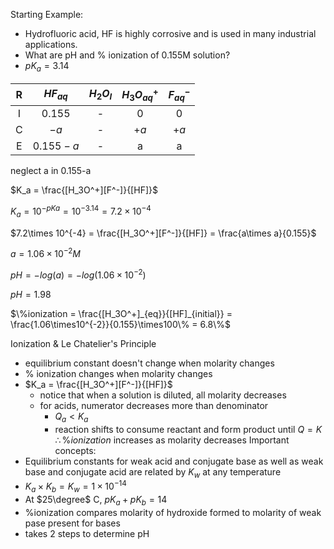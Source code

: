 Starting Example:
- Hydrofluoric acid, HF is highly corrosive and is used in many industrial applications. 
- What are pH and % ionization of 0.155M solution?
- $pK_a = 3.14$ 

| R   | $HF_{aq}$ | $H_2O_{l}$ | $H_3O^+_{aq}$ | $F^-_{aq}$ |
| :---: | :---------: | :----------: | :-------------: | :----------: |
| I   | $0.155$   | -          | $0$           | $0$        |
| C   | $-a$      | -          | $+a$          | $+a$       |
| E   | $0.155-a$ | -          | a             | a     |

neglect a in 0.155-a

$K_a = \frac{[H_3O^+][F^-]}{[HF]}$ 

$K_a = 10^{-pKa} = 10^{-3.14} = 7.2\times 10^{-4}$ 

$7.2\times 10^{-4} = \frac{[H_3O^+][F^-]}{[HF]} = \frac{a\times a}{0.155}$ 

$a = 1.06\times10^{-2} M$ 

$pH = -log(a) = -log(1.06\times10^{-2})$ 

$pH = 1.98$ 

$\%ionization = \frac{[H_3O^+]_{eq}}{[HF]_{initial}} = \frac{1.06\times10^{-2}}{0.155}\times100\% = 6.8\%$    


Ionization & Le Chatelier's Principle
- equilibrium constant doesn't change when molarity changes
- % ionization changes when molarity changes
- $K_a = \frac{[H_3O^+][F^-]}{[HF]}$ 
	- notice that when a solution is diluted, all molarity decreases
	- for acids, numerator decreases more than denominator
		- $Q_a<K_a$
		- reaction shifts to consume reactant and form product until $Q = K$ $\therefore \%ionization$ increases as molarity decreases
Important concepts:
- Equilibrium constants for weak acid and conjugate base as well as weak base and conjugate acid are related by $K_w$ at any temperature
- $K_a\times K_b=K_w = 1\times 10^{-14}$  
- At $25\degree$ C, $pK_a+pK_b=14$ 
- %ionization compares molarity of hydroxide formed to molarity of weak pase present for bases
- takes 2 steps to determine pH
